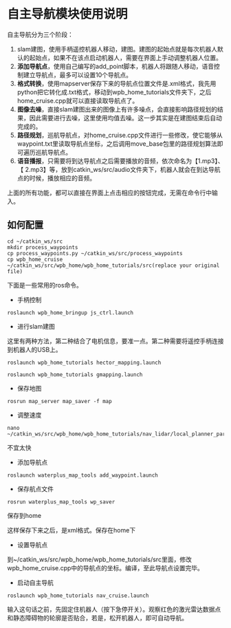 # 自主导航模块使用说明

自主导航分为三个阶段：

1. slam建图，使用手柄遥控机器人移动，建图。建图的起始点就是每次机器人默认的起始点，如果不在该点启动机器人，需要在界面上手动调整机器人位置。
2. **添加导航点**，使用自己编写的add_point脚本，机器人将跟随人移动，语音控制建立导航点，最多可以设置10个导航点。
3. **格式转换**，使用mapserver保存下来的导航点位置文件是.xml格式，我先用python把它转化成.txt格式，移动到wpb_home_tutorials文件夹下，之后home_cruise.cpp就可以直接读取导航点了。
4. **图像去噪**，直接slam建图出来的图像上有许多噪点，会直接影响路径规划的结果，因此需要进行去噪，这里使用均值去噪。这一步其实是在建图结束后自动完成的。
5. **路径规划**，巡航导航点，对home_cruise.cpp文件进行一些修改，使它能够从waypoint.txt里读取导航点坐标，之后调用move_base包里的路径规划算法即可遍历巡航导航点。
6. **语音播报**，只需要将到达导航点之后需要播放的音频，依次命名为【1.mp3】、【 2.mp3】等，放到catkin_ws/src/audio文件夹下，机器人就会在到达导航点的时候，播放相应的音频。

上面的所有功能，都可以直接在界面上点击相应的按钮完成，无需在命令行中输入。

## 如何配置

~~~
cd ~/catkin_ws/src
mkdir process_waypoints
cp process_waypoints.py ~/catkin_ws/src/process_waypoints
cp wpb_home_cruise ~/catkin_ws/src/wpb_home/wpb_home_tutorials/src(replace your original file)
~~~

下面是一些常用的ros命令。

- 手柄控制

~~~
roslaunch wpb_home_bringup js_ctrl.launch
~~~

- 进行slam建图

这里有两种方法，第二种结合了电机信息，要准一点。第二种需要将遥控手柄连接到机器人的USB上。

~~~
roslaunch wpb_home_tutorials hector_mapping.launch
~~~

~~~
roslaunch wpb_home_tutorials gmapping.launch
~~~

- 保存地图

~~~
rosrun map_server map_saver -f map
~~~

- 调整速度

~~~
nano ~/catkin_ws/src/wpb_home/wpb_home_tutorials/nav_lidar/local_planner_params.yaml
~~~

不宜太快

- 添加导航点

~~~
roslaunch waterplus_map_tools add_waypoint.launch
~~~

- 保存航点文件

~~~
rosrun waterplus_map_tools wp_saver
~~~

保存到home

这样保存下来之后，是xml格式。保存在home下

- 设置导航点

到~/catkin_ws/src/wpb_home/wpb_home_tutorials/src里面，修改wpb_home_cruise.cpp中的导航点的坐标。编译，至此导航点设置完毕。

- 启动自主导航

~~~
roslaunch wpb_home_tutorials nav_cruise.launch
~~~

输入这句话之前，先固定住机器人（按下急停开关）。观察红色的激光雷达数据点和静态障碍物的轮廓是否贴合，若是，松开机器人，即可自动导航。


